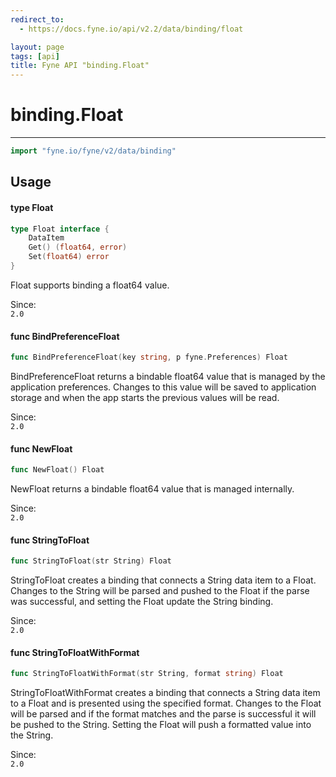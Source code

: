 ```yaml
---
redirect_to:
  - https://docs.fyne.io/api/v2.2/data/binding/float

layout: page
tags: [api]
title: Fyne API "binding.Float"
---
```



# binding.Float
---
```go
import "fyne.io/fyne/v2/data/binding"
```

## Usage

#### type Float

```go
type Float interface {
	DataItem
	Get() (float64, error)
	Set(float64) error
}
```

Float supports binding a float64 value.


<div class="since">Since: <code>
2.0</code></div>

#### func  BindPreferenceFloat

```go
func BindPreferenceFloat(key string, p fyne.Preferences) Float
```
BindPreferenceFloat returns a bindable float64 value that is managed by the application preferences. Changes to this value will be saved to application storage and when the app starts the previous values will be read.


<div class="since">Since: <code>
2.0</code></div>

#### func  NewFloat

```go
func NewFloat() Float
```
NewFloat returns a bindable float64 value that is managed internally.


<div class="since">Since: <code>
2.0</code></div>

#### func  StringToFloat

```go
func StringToFloat(str String) Float
```
StringToFloat creates a binding that connects a String data item to a Float. Changes to the String will be parsed and pushed to the Float if the parse was successful, and setting the Float update the String binding.


<div class="since">Since: <code>
2.0</code></div>

#### func  StringToFloatWithFormat

```go
func StringToFloatWithFormat(str String, format string) Float
```
StringToFloatWithFormat creates a binding that connects a String data item to a Float and is presented using the specified format. Changes to the Float will be parsed and if the format matches and the parse is successful it will be pushed to the String. Setting the Float will push a formatted value into the String.


<div class="since">Since: <code>
2.0</code></div>
